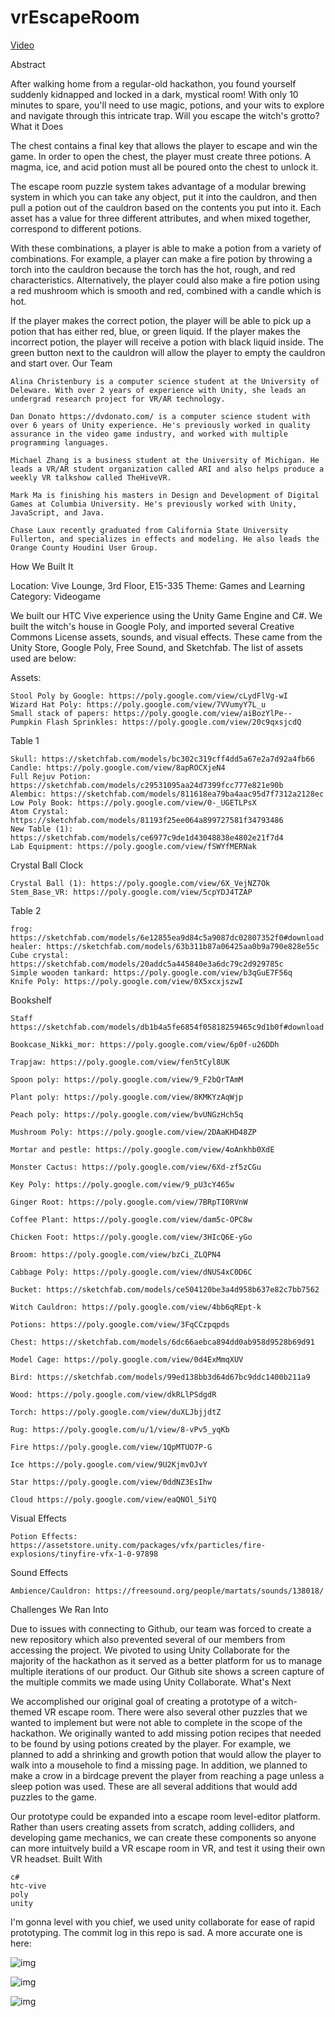 # vrEscapeRoom

[Video](https://www.youtube.com/watch?v=j4SkaYllHz4)

Abstract

After walking home from a regular-old hackathon, you found yourself suddenly kidnapped and locked in a dark, mystical room! With only 10 minutes to spare, you'll need to use magic, potions, and your wits to explore and navigate through this intricate trap. Will you escape the witch's grotto?
What it Does

The chest contains a final key that allows the player to escape and win the game. In order to open the chest, the player must create three potions. A magma, ice, and acid potion must all be poured onto the chest to unlock it.

The escape room puzzle system takes advantage of a modular brewing system in which you can take any object, put it into the cauldron, and then pull a potion out of the cauldron based on the contents you put into it. Each asset has a value for three different attributes, and when mixed together, correspond to different potions.

With these combinations, a player is able to make a potion from a variety of combinations. For example, a player can make a fire potion by throwing a torch into the cauldron because the torch has the hot, rough, and red characteristics. Alternatively, the player could also make a fire potion using a red mushroom which is smooth and red, combined with a candle which is hot.

If the player makes the correct potion, the player will be able to pick up a potion that has either red, blue, or green liquid. If the player makes the incorrect potion, the player will receive a potion with black liquid inside. The green button next to the cauldron will allow the player to empty the cauldron and start over.
Our Team

    Alina Christenbury is a computer science student at the University of Deleware. With over 2 years of experience with Unity, she leads an undergrad research project for VR/AR technology.

    Dan Donato https://dvdonato.com/ is a computer science student with over 6 years of Unity experience. He's previously worked in quality assurance in the video game industry, and worked with multiple programming languages.

    Michael Zhang is a business student at the University of Michigan. He leads a VR/AR student organization called ARI and also helps produce a weekly VR talkshow called TheHiveVR.

    Mark Ma is finishing his masters in Design and Development of Digital Games at Columbia University. He's previously worked with Unity, JavaScript, and Java.

    Chase Laux recently graduated from California State University Fullerton, and specializes in effects and modeling. He also leads the Orange County Houdini User Group.

How We Built It

Location: Vive Lounge, 3rd Floor, E15-335 Theme: Games and Learning Category: Videogame

We built our HTC Vive experience using the Unity Game Engine and C#. We built the witch's house in Google Poly, and imported several Creative Commons License assets, sounds, and visual effects. These came from the Unity Store, Google Poly, Free Sound, and Sketchfab. The list of assets used are below:

Assets:

    Stool Poly by Google: https://poly.google.com/view/cLydFlVg-wI
    Wizard Hat Poly: https://poly.google.com/view/7VVumyY7L_u
    Small stack of papers: https://poly.google.com/view/aiBozYlPe--
    Pumpkin Flash Sprinkles: https://poly.google.com/view/20c9qxsjcdQ

Table 1

    Skull: https://sketchfab.com/models/bc302c319cff4dd5a67e2a7d92a4fb66
    Candle: https://poly.google.com/view/8apROCXjeN4
    Full Rejuv Potion: https://sketchfab.com/models/c29531095aa24d7399fcc777e821e90b
    Alembic: https://sketchfab.com/models/811618ea79ba4aac95d7f7312a2128ec
    Low Poly Book: https://poly.google.com/view/0-_UGETLPsX
    Atom Crystal: https://sketchfab.com/models/81193f25ee064a899727581f34793486
    New Table (1): https://sketchfab.com/models/ce6977c9de1d43048838e4802e21f7d4
    Lab Equipment: https://poly.google.com/view/fSWYfMERNak

Crystal Ball Clock

    Crystal Ball (1): https://poly.google.com/view/6X_VejNZ7Ok
    Stem_Base_VR: https://poly.google.com/view/5cpYDJ4TZAP

Table 2

    frog: https://sketchfab.com/models/6e12855ea9d84c5a9087dc02807352f0#download
    healer: https://sketchfab.com/models/63b311b87a06425aa0b9a790e828e55c
    Cube crystal: https://sketchfab.com/models/20addc5a445840e3a6dc79c2d929785c
    Simple wooden tankard: https://poly.google.com/view/b3qGuE7F56q
    Knife Poly: https://poly.google.com/view/0X5xcxjszwI

Bookshelf

    Staff https://sketchfab.com/models/db1b4a5fe6854f05818259465c9d1b0f#download

    Bookcase_Nikki_mor: https://poly.google.com/view/6p0f-u26DDh

    Trapjaw: https://poly.google.com/view/fen5tCyl8UK

    Spoon poly: https://poly.google.com/view/9_F2bQrTAmM

    Plant poly: https://poly.google.com/view/8KMKYzAqWjp

    Peach poly: https://poly.google.com/view/bvUNGzHch5q

    Mushroom Poly: https://poly.google.com/view/2DAaKHD48ZP

    Mortar and pestle: https://poly.google.com/view/4oAnkhb0XdE

    Monster Cactus: https://poly.google.com/view/6Xd-zf5zCGu

    Key Poly: https://poly.google.com/view/9_pU3cY465w

    Ginger Root: https://poly.google.com/view/7BRpTI0RVnW

    Coffee Plant: https://poly.google.com/view/dam5c-OPC8w

    Chicken Foot: https://poly.google.com/view/3HIcQ6E-yGo

    Broom: https://poly.google.com/view/bzCi_ZLQPN4

    Cabbage Poly: https://poly.google.com/view/dNUS4xC0D6C

    Bucket: https://sketchfab.com/models/ce504120be3a4d958b637e82c7bb7562

    Witch Cauldron: https://poly.google.com/view/4bb6qREpt-k

    Potions: https://poly.google.com/view/3FqCCzpqpds

    Chest: https://sketchfab.com/models/6dc66aebca894dd0ab958d9528b69d91

    Model Cage: https://poly.google.com/view/0d4ExMmqXUV

    Bird: https://sketchfab.com/models/99ed138bb3d64d67bc9ddc1400b211a9

    Wood: https://poly.google.com/view/dkRLlPSdgdR

    Torch: https://poly.google.com/view/duXLJbjjdtZ

    Rug: https://poly.google.com/u/1/view/8-vPv5_yqKb

    Fire https://poly.google.com/view/1QpMTUO7P-G

    Ice https://poly.google.com/view/9U2KjmvOJvY

    Star https://poly.google.com/view/0ddNZ3EsIhw

    Cloud https://poly.google.com/view/eaQNOl_5iYQ

Visual Effects

    Potion Effects: https://assetstore.unity.com/packages/vfx/particles/fire-explosions/tinyfire-vfx-1-0-97898

Sound Effects

    Ambience/Cauldron: https://freesound.org/people/martats/sounds/138018/

Challenges We Ran Into

Due to issues with connecting to Github, our team was forced to create a new repository which also prevented several of our members from accessing the project. We pivoted to using Unity Collaborate for the majority of the hackathon as it served as a better platform for us to manage multiple iterations of our product. Our Github site shows a screen capture of the multiple commits we made using Unity Collaborate.
What's Next

We accomplished our original goal of creating a prototype of a witch-themed VR escape room. There were also several other puzzles that we wanted to implement but were not able to complete in the scope of the hackathon. We originally wanted to add missing potion recipes that needed to be found by using potions created by the player. For example, we planned to add a shrinking and growth potion that would allow the player to walk into a mousehole to find a missing page. In addition, we planned to make a crow in a birdcage prevent the player from reaching a page unless a sleep potion was used. These are all several additions that would add puzzles to the game.

Our prototype could be expanded into a escape room level-editor platform. Rather than users creating assets from scratch, adding colliders, and developing game mechanics, we can create these components so anyone can more intuitvely build a VR escape room in VR, and test it using their own VR headset.
Built With

    c#
    htc-vive
    poly
    unity



I'm gonna level with you chief, we used unity collaborate for ease of rapid prototyping. The commit log in this repo is sad. A more accurate one is here:

![img](Cap-01.png)

![img](Cap-02.png)

![img](Cap-03.png)
